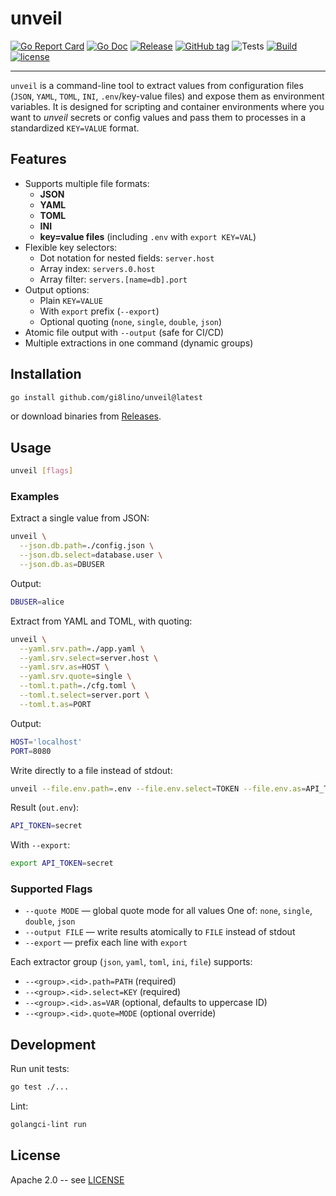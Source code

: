 # unveil

[![Go Report Card](https://goreportcard.com/badge/github.com/gi8lino/unveil?style=flat-square)](https://goreportcard.com/report/github.com/gi8lino/unveil)
[![Go Doc](https://img.shields.io/badge/godoc-reference-blue.svg?style=flat-square)](https://godoc.org/github.com/gi8lino/unveil)
[![Release](https://img.shields.io/github/release/gi8lino/unveil.svg?style=flat-square)](https://github.com/gi8lino/unveil/releases/latest)
[![GitHub tag](https://img.shields.io/github/tag/gi8lino/unveil.svg?style=flat-square)](https://github.com/gi8lino/unveil/releases/latest)
![Tests](https://github.com/gi8lino/unveil/actions/workflows/tests.yml/badge.svg)
[![Build](https://github.com/gi8lino/unveil/actions/workflows/release.yml/badge.svg)](https://github.com/gi8lino/unveil/actions/workflows/release.yml)
[![license](https://img.shields.io/github/license/gi8lino/unveil.svg?style=flat-square)](LICENSE)

---

`unveil` is a command-line tool to extract values from configuration files (`JSON`, `YAML`, `TOML`, `INI`, `.env`/key-value files) and expose them as environment variables.
It is designed for scripting and container environments where you want to _unveil_ secrets or config values and pass them to processes in a standardized `KEY=VALUE` format.

## Features

- Supports multiple file formats:
  - **JSON**
  - **YAML**
  - **TOML**
  - **INI**
  - **key=value files** (including `.env` with `export KEY=VAL`)
- Flexible key selectors:
  - Dot notation for nested fields: `server.host`
  - Array index: `servers.0.host`
  - Array filter: `servers.[name=db].port`
- Output options:
  - Plain `KEY=VALUE`
  - With `export` prefix (`--export`)
  - Optional quoting (`none`, `single`, `double`, `json`)
- Atomic file output with `--output` (safe for CI/CD)
- Multiple extractions in one command (dynamic groups)

## Installation

```bash
go install github.com/gi8lino/unveil@latest
```

or download binaries from [Releases](https://github.com/gi8lino/unveil/releases).

## Usage

```bash
unveil [flags]
```

### Examples

Extract a single value from JSON:

```bash
unveil \
  --json.db.path=./config.json \
  --json.db.select=database.user \
  --json.db.as=DBUSER
```

Output:

```bash
DBUSER=alice
```

Extract from YAML and TOML, with quoting:

```bash
unveil \
  --yaml.srv.path=./app.yaml \
  --yaml.srv.select=server.host \
  --yaml.srv.as=HOST \
  --yaml.srv.quote=single \
  --toml.t.path=./cfg.toml \
  --toml.t.select=server.port \
  --toml.t.as=PORT
```

Output:

```bash
HOST='localhost'
PORT=8080
```

Write directly to a file instead of stdout:

```bash
unveil --file.env.path=.env --file.env.select=TOKEN --file.env.as=API_TOKEN --output=out.env
```

Result (`out.env`):

```bash
API_TOKEN=secret
```

With `--export`:

```bash
export API_TOKEN=secret
```

### Supported Flags

- `--quote MODE` — global quote mode for all values
  One of: `none`, `single`, `double`, `json`
- `--output FILE` — write results atomically to `FILE` instead of stdout
- `--export` — prefix each line with `export `

Each extractor group (`json`, `yaml`, `toml`, `ini`, `file`) supports:

- `--<group>.<id>.path=PATH` (required)
- `--<group>.<id>.select=KEY` (required)
- `--<group>.<id>.as=VAR` (optional, defaults to uppercase ID)
- `--<group>.<id>.quote=MODE` (optional override)

## Development

Run unit tests:

```bash
go test ./...
```

Lint:

```bash
golangci-lint run
```

## License

Apache 2.0 -- see [LICENSE](LICENSE)
